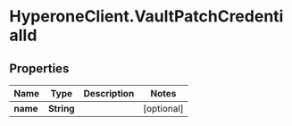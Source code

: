 # HyperoneClient.VaultPatchCredentialId

## Properties

Name | Type | Description | Notes
------------ | ------------- | ------------- | -------------
**name** | **String** |  | [optional] 


